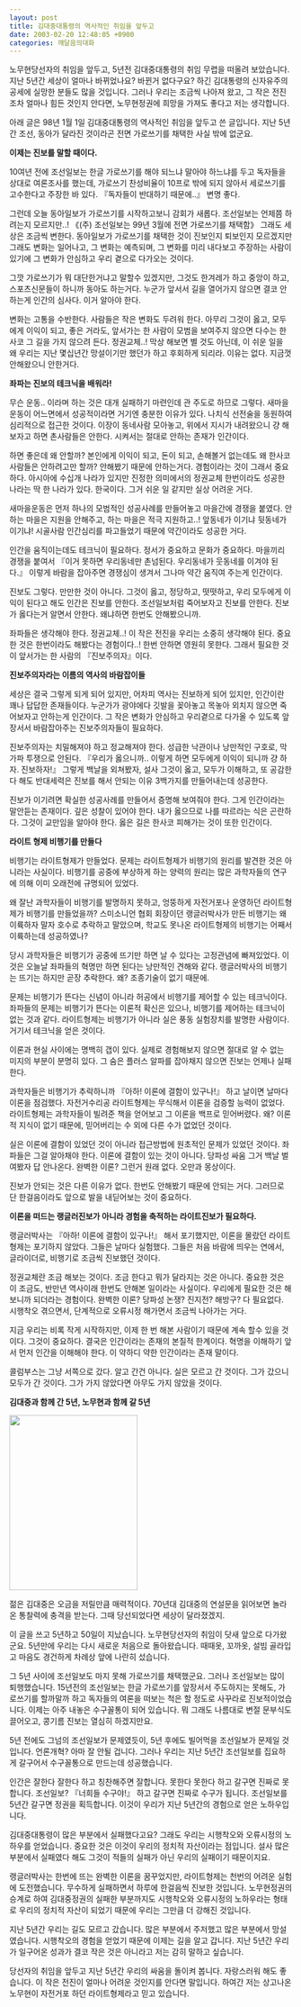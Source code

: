 ```yaml
---
layout: post
title: 김대중대통령의 역사적인 취임을 앞두고
date: 2003-02-20 12:48:05 +0900
categories: 깨달음의대화
---
```

노무현당선자의 취임을 앞두고, 5년전 김대중대통령의 취임 무렵을 떠올려 보았습니다. 지난 5년간 세상이 얼마나 바뀌었나요? 바뀐거 없다구요? 하긴 김대통령의 신자유주의 공세에 실망한 분들도 많을 것입니다. 그러나 우리는 조금씩 나아져 왔고, 그 작은 전진 조차 얼마나 힘든 것인지 안다면, 노무현정권에 희망을 가져도 좋다고 저는 생각합니다. 

아래 글은 98년 1월 1일 김대중대통령의 역사적인 취임을 앞두고 쓴 글입니다. 지난 5년간 조선, 동아가 달라진 것이라곤 전면 가로쓰기를 채택한 사실 밖에 없군요. 

**이제는 진보를 말할 때이다.** 

10여년 전에 조선일보는 한글 가로쓰기를 해야 되느냐 말아야 하느냐를 두고 독자들을 상대로 여론조사를 했는데, 가로쓰기 찬성비율이 10프로 밖에 되지 않아서 세로쓰기를 고수한다고 주장한 바 있다. 『독자들이 반대하기 때문에..』 변명 좋다. 

그런데 오늘 동아일보가 가로쓰기를 시작하고보니 감회가 새롭다. 조선일보는 언제쯤 하려는지 모르지만..! 《(주) 조선일보는 99년 3월에 전면 가로쓰기를 채택함》 그래도 세상은 조금씩 변한다. 동아일보가 가로쓰기를 채택한 것이 진보인지 퇴보인지 모르겠지만 그래도 변화는 일어나고, 그 변화는 예측되며, 그 변화를 미리 내다보고 주장하는 사람이 있기에 그 변화가 안심하고 우리 곁으로 다가오는 것이다. 

그깟 가로쓰기가 뭐 대단한거냐고 말할수 있겠지만, 그것도 한겨레가 하고 중앙이 하고, 스포츠신문들이 하니까 동아도 하는거다. 누군가 앞서서 길을 열어가지 않으면 결코 안하는게 인간의 심사다. 이거 알아야 한다. 

변화는 고통을 수반한다. 사람들은 작은 변화도 두려워 한다. 아무리 그것이 옳고, 모두에게 이익이 되고, 좋은 거라도, 앞서가는 한 사람이 모범을 보여주지 않으면 다수는 한사코 그 길을 가지 않으려 든다. 정권교체..! 막상 해보면 별 것도 아닌데, 이 쉬운 일을 왜 우리는 지난 몇십년간 망설이기만 했던가 하고 후회하게 되리라. 이유는 없다. 지금껏 안해왔으니 안한거다. 

**좌파는 진보의 테크닉을 배워라!**

무슨 운동.. 이라며 하는 것은 대개 실패하기 마련인데 관 주도로 하므로 그렇다. 새마을운동이 어느면에서 성공적이라면 거기엔 충분한 이유가 있다. 나치식 선전술을 동원하여 심리적으로 접근한 것이다. 이장이 동네사람 모아놓고, 위에서 지시가 내려왔으니 걍 해보자고 하면 촌사람들은 안한다. 시켜서는 절대로 안하는 존재가 인간이다.

하면 좋은데 왜 안할까? 본인에게 이익이 되고, 돈이 되고, 손해볼거 없는데도 왜 한사코 사람들은 안하려고만 할까? 안해봤기 때문에 안하는거다. 경험이라는 것이 그래서 중요하다. 아시아에 수십개 나라가 있지만 진정한 의미에서의 정권교체 한번이라도 성공한 나라는 딱 한 나라가 있다. 한국이다. 그거 쉬운 일 같지만 실상 어려운 거다. 

새마을운동은 먼저 하나의 모범적인 성공사례를 만들어놓고 마을간에 경쟁을 붙였다. 안하는 마을은 지원을 안해주고, 하는 마을은 적극 지원하고..! 앞동네가 이기냐 뒷동네가 이기냐! 시골사람 인간심리를 파고들었기 때문에 약간이라도 성공한 거다. 

인간을 움직이는데도 테크닉이 필요하다. 정서가 중요하고 문화가 중요하다. 마을끼리 경쟁을 붙여서 『이거 못하면 우리동네만 촌넘된다. 우리동네가 웃동네를 이겨야 된다.』 이렇게 바람을 잡아주면 경쟁심이 생겨서 그나마 약간 움직여 주는게 인간이다. 

진보도 그렇다. 만만한 것이 아니다. 그것이 옳고, 정당하고, 떳떳하고, 우리 모두에게 이익이 된다고 해도 인간은 진보를 안한다. 조선일보처럼 죽어보자고 진보를 안한다. 진보가 옳다는거 알면서 안한다. 왜냐하면 한번도 안해봤으니까. 

좌파들은 생각해야 한다. 정권교체..! 이 작은 전진을 우리는 소중히 생각해야 된다. 중요한 것은 한번이라도 해봤다는 경험이다..! 한번 안하면 영원히 못한다. 그래서 필요한 것이 앞서가는 한 사람의 『진보주의자』이다. 

**진보주의자라는 이름의 역사의 바람잡이들** 

세상은 결국 그렇게 되게 되어 있지만, 어차피 역사는 진보하게 되어 있지만, 인간이란 꽤나 답답한 존재들이다. 누군가가 광야에다 깃발을 꽂아놓고 목놓아 외치지 않으면 죽어보자고 안하는게 인간이다. 그 작은 변화가 안심하고 우리곁으로 다가올 수 있도록 앞장서서 바람잡아주는 진보주의자들이 필요하다.

진보주의자는 치밀해져야 하고 정교해져야 한다. 성급한 낙관이나 낭만적인 구호로, 막가파 투쟁으로 안된다. 『우리가 옳으니까.. 이렇게 하면 모두에게 이익이 되니까 걍 하자. 진보하자!』 그렇게 백날을 외쳐봤자, 설사 그것이 옳고, 모두가 이해하고, 또 공감한다 해도 반대세력은 진보를 해서 안되는 이유 3백가지를 만들어내는데 성공한다. 

진보가 이기려면 확실한 성공사례를 만들어서 증명해 보여줘야 한다. 그게 인간이라는 말안듣는 존재이다. 깊은 성찰이 있어야 한다. 내가 옳으므로 나를 따르라는 식은 곤란하다. 그것이 교만임을 알아야 한다. 옳은 길은 한사코 피해가는 것이 또한 인간이다. 

**라이트 형제 비행기를 만들다**

비행기는 라이트형제가 만들었다. 문제는 라이트형제가 비행기의 원리를 발견한 것은 아니라는 사실이다. 비행기를 공중에 부상하게 하는 양력의 원리는 많은 과학자들의 연구에 의해 이미 오래전에 규명되어 있었다. 

왜 잘난 과학자들이 비행기를 발명하지 못하고, 엉뚱하게 자전거포나 운영하던 라이트형제가 비행기를 만들었을까? 스미소니언 협회 회장이던 랭글러박사가 만든 비행기는 왜 이륙하자 말자 호수로 추락하고 말았으며, 학교도 못나온 라이트형제의 비행기는 어째서 이륙하는데 성공하였나? 

당시 과학자들은 비행기가 공중에 뜨기만 하면 날 수 있다는 고정관념에 빠져있었다. 이것은 오늘날 좌파들의 혁명만 하면 된다는 낭만적인 견해와 같다. 랭글러박사의 비행기는 뜨기는 하지만 곧장 추락한다. 왜? 조종기술이 없기 때문에. 

문제는 비행기가 뜬다는 신념이 아니라 허공에서 비행기를 제어할 수 있는 테크닉이다. 좌파들의 문제는 비행기가 뜬다는 이론적 확신은 있으나, 비행기를 제어하는 테크닉이 없는 것과 같다. 라이트형제는 비행기가 아니라 실은 풍동 실험장치를 발명한 사람이다. 거기서 테크닉을 얻은 것이다. 

이론과 현실 사이에는 명백히 갭이 있다. 실제로 경험해보지 않으면 절대로 알 수 없는 미지의 부분이 분명히 있다. 그 숨은 플러스 알파를 잡아채지 않으면 진보는 언제나 실패한다. 

과학자들은 비행기가 추락하니까 『아하! 이론에 결함이 있구나!』 하고 날이면 날마다 이론을 점검했다. 자전거수리공 라이트형제는 무식해서 이론을 검증할 능력이 없었다. 라이트형제는 과학자들이 빌려준 책을 얻어보고 그 이론을 백프로 믿어버렸다. 왜? 이론적 지식이 없기 때문에, 믿어버리는 수 외에 다른 수가 없었던 것이다. 

실은 이론에 결함이 있었던 것이 아니라 접근방법에 원초적인 문제가 있었던 것이다. 좌파들은 그걸 알아채야 한다. 이론에 결함이 있는 것이 아니다. 당파성 싸움 그거 백날 벌여봤자 답 안나온다. 완벽한 이론? 그런거 원래 없다. 오만과 몽상이다. 

진보가 안되는 것은 다른 이유가 없다. 한번도 안해봤기 때문에 안되는 거다. 그러므로 단 한걸음이라도 앞으로 발을 내딛어보는 것이 중요하다. 

**이론을 떠드는 랭글러진보가 아니라 경험을 축적하는 라이트진보가 필요하다.** 

랭글러박사는 『아하! 이론에 결함이 있구나!』 해서 포기했지만, 이론을 몰랐던 라이트형제는 포기하지 않았다. 그들은 날마다 실험했다. 그들은 처음 바람에 띄우는 연에서, 글라이더로, 비행기로 조금씩 진보했던 것이다. 

정권교체란 조금 해보는 것이다. 조금 한다고 뭐가 달라지는 것은 아니다. 중요한 것은 이 조금도, 반만년 역사이래 한번도 안해본 일이라는 사실이다. 우리에게 필요한 것은 해보니까 되더라는 경험이다. 완벽한 이론? 당파성 논쟁? 진지전? 해방구? 다 필요없다. 시행착오 겪으면서, 단계적으로 오류시정 해가면서 조금씩 나아가는 거다. 

지금 우리는 비록 작게 시작하지만, 이제 한 번 해본 사람이기 때문에 계속 할수 있을 것이다. 그것이 중요하다. 결국은 인간이라는 존재의 본질적 한계이다. 혁명을 이해하기 앞서 먼저 인간을 이해해야 한다. 이 약하디 약한 인간이라는 존재 말이다. 

콜럼부스는 그냥 서쪽으로 갔다. 알고 간건 아니다. 실은 모르고 간 것이다. 그가 갔으니 모두가 간 것이다. 그가 가지 않았다면 아무도 가지 않았을 것이다. 

**김대중과 함께 간 5년, 노무현과 함께 갈 5년**

<img src="http://www.seoprise.com/jboard/data/img/binary/aaadaejungearly.jpg" width="228" height="311" border="0" />

젊은 김대중은 오금을 저릴만큼 매력적이다. 70년대 김대중의 연설문을 읽어보면 놀라온 통찰력에 충격을 받는다. 그때 당선되었다면 세상이 달라졌겠지.

이 글을 쓰고 5년하고 50일이 지났습니다. 노무현당선자의 취임이 닷새 앞으로 다가왔군요. 5년만에 우리는 다시 새로운 처음으로 돌아왔습니다. 때때옷, 꼬까옷, 설빔 골라입고 마음도 경건하게 차례상 앞에 나란히 섰습니다. 

그 5년 사이에 조선일보도 마지 못해 가로쓰기를 채택했군요. 그러나 조선일보는 많이 퇴행했습니다. 15년전의 조선일보는 한글 가로쓰기를 앞장서서 주도하지는 못해도, 가로쓰기를 할까말까 하고 독자들의 여론을 떠보는 척은 할 정도로 사꾸라로 진보적이었습니다. 이제는 아주 내놓은 수구꼴통이 되어 있습니다. 뭐 그래도 나름대로 변절 문부식도 끌어오고, 콩기름 진보는 열심히 하겠지만요. 

5년 전에도 그넘의 조선일보가 문제였듯이, 5년 후에도 빌어먹을 조선일보가 문제일 것입니다. 언론개혁? 아마 잘 안될 겁니다. 그러나 우리는 지난 5년간 조선일보를 집요하게 갈구어서 수구꼴통으로 만드는데 성공했습니다. 

인간은 잘한다 잘한다 하고 칭찬해주면 잘합니다. 못한다 못한다 하고 갈구면 진짜로 못합니다. 조선일보? 『너희들 수구야!』 하고 갈구면 진짜로 수구가 됩니다. 조선일보를 5년간 갈구면 정권을 획득합니다. 이것이 우리가 지난 5년간의 경험으로 얻은 노하우입니다. 

김대중대통령이 많은 부분에서 실패했다고요? 그래도 우리는 시행착오와 오류시정의 노하우를 얻었습니다. 중요한 것은 이것이 우리의 정치적 자산이라는 점입니다. 설사 많은 부분에서 실패였다 해도 그것이 적들의 실패가 아닌 우리의 실패이기 때문이지요.

랭글러박사는 한번에 뜨는 완벽한 이론을 꿈꾸었지만, 라이트형제는 천번의 어려운 실험에 도전했습니다. 무수하게 실패하면서 하루에 한걸음씩 진보한 것입니다. 노무현정권의 승계로 하여 김대중정권의 실패한 부분까지도 시행착오와 오류시정의 노하우라는 형태로 우리의 정치적 자산이 되었기 때문에 우리는 그만큼 더 강해진 것입니다. 

지난 5년간 우리는 길도 모르고 갔습니다. 많은 부분에서 주저했고 많은 부분에서 망설였습니다. 시행착오의 경험을 얻었기 때문에 이제는 길을 알고 갑니다. 지난 5년간 우리가 일구어온 성과가 결코 작은 것은 아니라고 저는 감히 말하고 싶습니다. 

당선자의 취임을 앞두고 지난 5년간 우리의 싸움을 돌이켜 봅니다. 자랑스러워 해도 좋습니다. 이 작은 전진이 얼마나 어려운 것인지를 안다면 말입니다. 하여간 저는 상고나온 노무현이 자전거포 하던 라이트형제라고 믿고 있습니다.